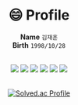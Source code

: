 <div align="center">

# **😄 Profile**
  **Name**         `김재훈`
  <br>
  **Birth**         `1998/10/28`
  <br><br>

  <img src="https://img.shields.io/badge/java-%23ED8B00.svg?style=for-the-badge&logo=openjdk&logoColor=white"/>
  <img src="https://img.shields.io/badge/IntelliJIDEA-000000.svg?style=for-the-badge&logo=intellij-idea&logoColor=white"/>
  <img src="https://img.shields.io/badge/springboot-6DB33F?style=for-the-badge&logo=springboot&logoColor=white"/>
  <img src="https://img.shields.io/badge/Git-F05032?style=for-the-badge&logo=git&logoColor=white"/>
  <img src="https://img.shields.io/badge/Jira-0052CC?style=for-the-badge&logo=jirasoftware&logoColor=white"/>
  <img src="https://img.shields.io/badge/Notion-000000?style=for-the-badge&logo=notion&logoColor=white"/>
<br><br>

[![Solved.ac Profile](http://mazassumnida.wtf/api/v2/generate_badge?boj=sirika2547)](https://solved.ac/sirika2547/) 


</div>
